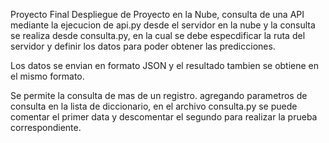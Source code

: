 Proyecto Final Despliegue de Proyecto en la Nube, 
consulta de una API mediante la ejecucion de api.py desde el servidor en la nube 
y la consulta se realiza desde consulta.py, en la cual se debe especdificar la ruta del servidor y definir los datos para poder obtener las predicciones. 

Los datos se envian en formato JSON y el resultado tambien se obtiene en el mismo formato.

Se permite la consulta de mas de un registro. agregando parametros de consulta en la lista de diccionario, 
en el archivo consulta.py se puede comentar el primer data y descomentar el segundo para realizar la prueba correspondiente.
